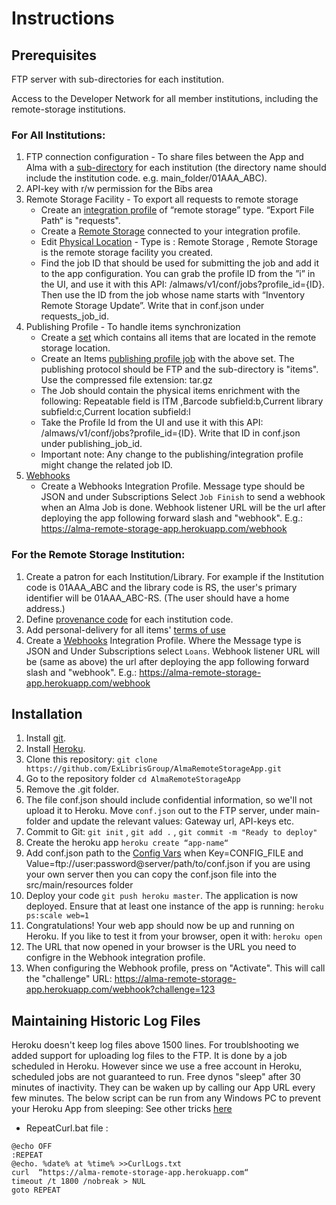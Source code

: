 # Instructions
## Prerequisites
FTP server with sub-directories for each institution.

Access to the Developer Network for all member institutions, including the remote-storage institutions.

### For All Institutions:
1. FTP connection configuration - To share files between the App and Alma with a  [sub-directory](https://knowledge.exlibrisgroup.com/Alma/Product_Documentation/010Alma_Online_Help_(English)/050Administration/050Configuring_General_Alma_Functions/050External_Systems#UpdateSubmissionFormatFtp) for each institution (the directory name should include the institution code. e.g. main_folder/01AAA_ABC).
2. API-key with r/w permission for the Bibs area
3. Remote Storage Facility - To export all requests to remote storage
    - Create an [integration profile](https://developers.exlibrisgroup.com/alma/integrations/remote_storage/xml_based/)  of “remote storage” type. “Export File Path“ is "requests".
    - Create a [Remote Storage](https://knowledge.exlibrisgroup.com/Alma/Product_Documentation/010Alma_Online_Help_(English)/030Fulfillment/080Configuring_Fulfillment/040Configuring_Remote_Storage_Facilities) connected to your integration profile.
    - Edit [Physical Location](https://knowledge.exlibrisgroup.com/Alma/Product_Documentation/010Alma_Online_Help_(English)/030Fulfillment/080Configuring_Fulfillment/030Configuring_Physical_Locations) - Type is : Remote Storage , Remote Storage is the remote storage facility you created.
    - Find the job ID that should be used for submitting the job and add it to the app configuration. You can grab the profile ID from the ”i” in the UI, and use it with this API: /almaws/v1/conf/jobs?profile_id={ID}. Then use the ID from the job whose name starts with “Inventory Remote Storage Update”. Write that in conf.json under requests_job_id.
4. Publishing Profile - To handle items synchronization
    - Create a [set](https://knowledge.exlibrisgroup.com/Alma/Product_Documentation/010Alma_Online_Help_(English)/050Administration/070Managing_Jobs/060Managing_Search_Queries_and_Sets#sets.setDetail) which contains all items that are located in the remote storage location.
    - Create an Items [publishing profile job](https://knowledge.exlibrisgroup.com/Alma/Product_Documentation/010Alma_Online_Help_(English)/090Integrations_with_External_Systems/030Resource_Management/080Publishing_and_Inventory_Enrichment) with the above set. The publishing protocol should be FTP and the sub-directory is "items". Use the compressed file extension: tar.gz
    - The Job should contain the physical items enrichment with the following: Repeatable field is ITM ,Barcode subfield:b,Current library subfield:c,Current location subfield:l
    - Take the Profile Id from the UI and use it with this API: /almaws/v1/conf/jobs?profile_id={ID}. Write that ID in conf.json under publishing_job_id.
    - Important note: Any change to the publishing/integration profile might change the related job ID.
5.  [Webhooks](https://knowledge.exlibrisgroup.com/Alma/Product_Documentation/010Alma_Online_Help_(English)/090Integrations_with_External_Systems/030Resource_Management/300Webhooks)
    - Create a Webhooks Integration Profile. Message type should be JSON and under Subscriptions Select `Job Finish` to send a webhook when an Alma Job is done. Webhook listener URL will be the url after deploying the app following forward slash and "webhook". E.g.:  https://alma-remote-storage-app.herokuapp.com/webhook


### For the Remote Storage Institution:
1. Create a patron for each Institution/Library. For example if the Institution code is 01AAA_ABC and the library code is RS, the user's primary identifier will be 01AAA_ABC-RS. (The user should have a home address.)
2. Define [provenance code](https://knowledge.exlibrisgroup.com/Alma/Product_Documentation/010Alma_Online_Help_(English)/040Resource_Management/080Configuring_Resource_Management/080Configuring_Provenance_Codes) for each institution code.
3. Add personal-delivery for all items' [terms of use](https://knowledge.exlibrisgroup.com/Alma/Product_Documentation/010Alma_Online_Help_(English)/030Fulfillment/080Configuring_Fulfillment/050Physical_Fulfillment#fulfillment.tou.termsOfUseManagement)
4. Create a [Webhooks](https://knowledge.exlibrisgroup.com/Alma/Product_Documentation/010Alma_Online_Help_(English)/090Integrations_with_External_Systems/030Resource_Management/300Webhooks) Integration Profile. Where the Message type is JSON and Under Subscriptions select `Loans`. Webhook listener URL will be (same as above) the url after deploying the app following forward slash and "webhook". E.g.:  https://alma-remote-storage-app.herokuapp.com/webhook


## Installation

1. Install [git](https://git-scm.com/downloads).
2. Install [Heroku](https://devcenter.heroku.com/articles/getting-started-with-java#set-up).
3. Clone this repository: `git clone https://github.com/ExLibrisGroup/AlmaRemoteStorageApp.git`
4. Go to the repository folder `cd AlmaRemoteStorageApp`
5. Remove the .git folder.
6. The file conf.json should include confidential information, so we'll not upload it to Heroku. Move `conf.json` out to the FTP server, under main-folder and update the relevant values: Gateway url, API-keys etc.
7. Commit to Git: `git init` , `git add .` , `git commit -m "Ready to deploy"`
8. Create the heroku app `heroku create “app-name“`
9. Add conf.json path to the [Config Vars](https://devcenter.heroku.com/articles/config-vars#using-the-heroku-dashboard) when Key=CONFIG_FILE and Value=ftp://user:password@server/path/to/conf.json
if you are using your own server then you can copy the conf.json file into the src/main/resources folder
10. Deploy your code `git push heroku master`. The application is now deployed. Ensure that at least one instance of the app is running: `heroku ps:scale web=1`
11. Congratulations! Your web app should now be up and running on Heroku. If you like to test it from your browser, open it with: `heroku open`
12. The URL that now opened in your browser is the URL you need to configre in the Webhook integration profile.
13. When configuring the Webhook profile, press on "Activate". This will call the "challenge" URL: https://alma-remote-storage-app.herokuapp.com/webhook?challenge=123

## Maintaining Historic Log Files
Heroku doesn't keep log files above 1500 lines. For troublshooting we added support for uploading log files to the FTP.
It is done by a job scheduled in Heroku. However since we use a free account in Heroku, scheduled jobs are not guaranteed to run.
Free dynos "sleep" after 30 minutes of inactivity. They can be waken up by calling our App URL every few minutes.
The below script can be run from any Windows PC to prevent your Heroku App from sleeping:
See other tricks [here](https://quickleft.com/blog/6-easy-ways-to-prevent-your-heroku-node-app-from-sleeping/)

- RepeatCurl.bat file :
```
@echo OFF
:REPEAT
@echo. %date% at %time% >>CurlLogs.txt
curl  “https://alma-remote-storage-app.herokuapp.com“
timeout /t 1800 /nobreak > NUL
goto REPEAT
```

